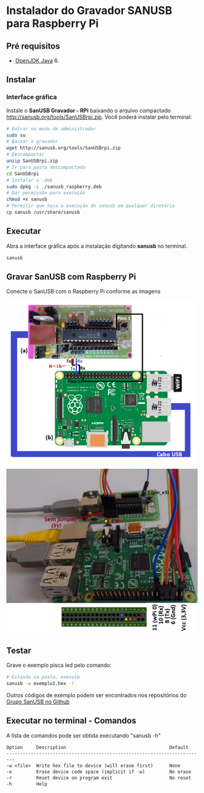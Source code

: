  
# Instalador do Gravador SANUSB para Raspberry Pi

## Pré requisitos

 * [OpenJDK Java](http://openjdk.java.net/install/) 6.

## Instalar

### Interface gráfica

Instale o **SanUSB Gravador - RPi** baixando o arquivo compactado http://sanusb.org/tools/SanUSBrpi.zip. Você poderá instalar pelo terminal:

```bash
# Entrar no modo de administrador
sudo su
# Baixar o gravador
wget http://sanusb.org/tools/SanUSBrpi.zip
# Descompactar
unzip SanUSBrpi.zip
# Ir para pasta descompactada
cd SanUSBrpi
# Instalar o .deb
sudo dpkg -i ./sanusb_raspberry.deb
# Dar permissão para execução
chmod +x sanusb
# Permitir que haja a execução do sanusb em qualquer diretório
cp sanusb /usr/share/sanusb
```

## Executar

Abra a interface gráfica após a instalação digitando **sanusb** no terminal.

```bash
sanusb
```

## Gravar SanUSB com Raspberry Pi

Conecte o SanUSB com o Raspberry Pi conforme as imagens

![Esquemático 1](img-1.png)

![Esquemático 2](img-2.jpg)

## Testar

Grave o exemplo pisca led pelo comando:

```bash
# Estando na pasta, execute
sanusb -w exemplo1.hex -r
```

Outros códigos de exemplo podem ser encontrados nos repositórios do [Grupo SanUSB no Github](https://github.com/SanUSB-grupo)

## Executar no terminal - Comandos

A lista de comandos pode ser obtida executando "sanusb -h"

```
Option     Description                                      Default
-------------------------------------------------------------------------
-w <file>  Write hex file to device (will erase first)      None
-e         Erase device code space (implicit if -w)         No erase
-r         Reset device on program exit                     No reset
-h         Help
```
